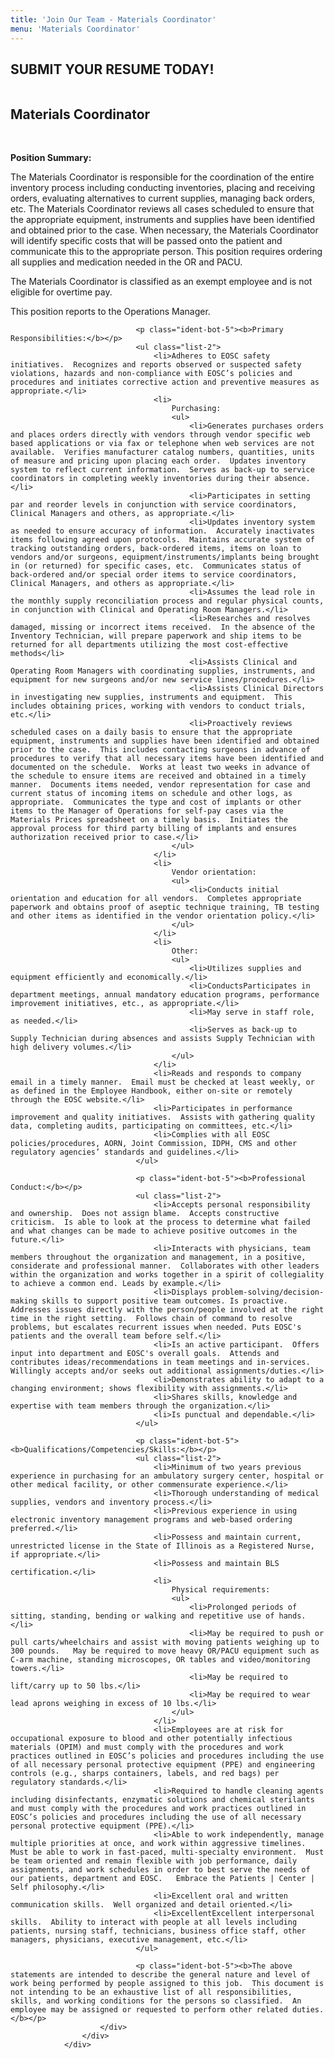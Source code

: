 ```yaml
---
title: 'Join Our Team - Materials Coordinator'
menu: 'Materials Coordinator'
---
```


<section id="content">
	<div class="container_24">
		<div class="grid_24">
			<div class="wrapper ident-bot-12">
				<div class="grid_18 alpha rt-ident-bot-1">
					<div class="rt-inner-ident-2">
						<div class="ident-bot-10">
							<h2 class="ident-bot-3">SUBMIT YOUR RESUME TODAY!</h2>
							<div class="line ident-bot-5"></div>
							<div class="wrapper">
								<span class="aligncenter-r fleft"><img class="rt-ident-bot-2" src="/jobs/jobs.jpg" alt="" /></span>
								</div>
						</div>
						<div class="wrapper">
							<h2 class="ident-bot-3">Materials Coordinator</h2>
							<br>
								<div class="line ident-bot-11"></div>
								<p class="ident-bot-5"><b>Position Summary:</b></p>
								<p class="ident-bot-5">The Materials Coordinator is responsible for the coordination of the entire inventory process including conducting inventories, placing and receiving orders, evaluating alternatives to current supplies, managing back orders, etc.  The Materials Coordinator reviews all cases scheduled to ensure that the appropriate equipment, instruments and supplies have been identified and obtained prior to the case.  When necessary, the Materials Coordinator will identify specific costs that will be passed onto the patient and communicate this to the appropriate person.  This position requires ordering all supplies and medication needed in the OR and PACU.</p>
								<p class="ident-bot-5">The Materials Coordinator is classified as an exempt employee and is not eligible for overtime pay.</p>
								<p class="ident-bot-5">This position reports to the Operations Manager.</p>

								<p class="ident-bot-5"><b>Primary Responsibilities:</b></p>
								<ul class="list-2">
									<li>Adheres to EOSC safety initiatives.  Recognizes and reports observed or suspected safety violations, hazards and non-compliance with EOSC’s policies and procedures and initiates corrective action and preventive measures as appropriate.</li>
									<li>
										Purchasing:
										<ul>
											<li>Generates purchases orders and places orders directly with vendors through vendor specific web based applications or via fax or telephone when web services are not available.  Verifies manufacturer catalog numbers, quantities, units of measure and pricing upon placing each order.  Updates inventory system to reflect current information.  Serves as back-up to service coordinators in completing weekly inventories during their absence.</li>
											<li>Participates in setting par and reorder levels in conjunction with service coordinators, Clinical Managers and others, as appropriate.</li>
											<li>Updates inventory system as needed to ensure accuracy of information.  Accurately inactivates items following agreed upon protocols.  Maintains accurate system of tracking outstanding orders, back-ordered items, items on loan to vendors and/or surgeons, equipment/instruments/implants being brought in (or returned) for specific cases, etc.  Communicates status of back-ordered and/or special order items to service coordinators, Clinical Managers, and others as appropriate.</li>
											<li>Assumes the lead role in the monthly supply reconciliation process and regular physical counts, in conjunction with Clinical and Operating Room Managers.</li>
											<li>Researches and resolves damaged, missing or incorrect items received.  In the absence of the Inventory Technician, will prepare paperwork and ship items to be returned for all departments utilizing the most cost-effective methods</li>
											<li>Assists Clinical and Operating Room Managers with coordinating supplies, instruments, and equipment for new surgeons and/or new service lines/procedures.</li>
											<li>Assists Clinical Directors in investigating new supplies, instruments and equipment.  This includes obtaining prices, working with vendors to conduct trials, etc.</li>
											<li>Proactively reviews scheduled cases on a daily basis to ensure that the appropriate equipment, instruments and supplies have been identified and obtained prior to the case.  This includes contacting surgeons in advance of procedures to verify that all necessary items have been identified and documented on the schedule.  Works at least two weeks in advance of the schedule to ensure items are received and obtained in a timely manner.  Documents items needed, vendor representation for case and current status of incoming items on schedule and other logs, as appropriate.  Communicates the type and cost of implants or other items to the Manager of Operations for self-pay cases via the Materials Prices spreadsheet on a timely basis.  Initiates the approval process for third party billing of implants and ensures authorization received prior to case.</li>
										</ul>
									</li>
									<li>
										Vendor orientation:
										<ul>
											<li>Conducts initial orientation and education for all vendors.  Completes appropriate paperwork and obtains proof of aseptic technique training, TB testing and other items as identified in the vendor orientation policy.</li>
										</ul>
									</li>
									<li>
										Other:
										<ul>
											<li>Utilizes supplies and equipment efficiently and economically.</li>
											<li>ConductsParticipates in department meetings, annual mandatory education programs, performance improvement initiatives, etc., as appropriate.</li>
											<li>May serve in staff role, as needed.</li>
											<li>Serves as back-up to Supply Technician during absences and assists Supply Technician with high delivery volumes.</li>
										</ul>
									</li>
									<li>Reads and responds to company email in a timely manner.  Email must be checked at least weekly, or as defined in the Employee Handbook, either on-site or remotely through the EOSC website.</li>
									<li>Participates in performance improvement and quality initiatives.  Assists with gathering quality data, completing audits, participating on committees, etc.</li>
									<li>Complies with all EOSC policies/procedures, AORN, Joint Commission, IDPH, CMS and other regulatory agencies’ standards and guidelines.</li>
								</ul>

								<p class="ident-bot-5"><b>Professional Conduct:</b></p>
								<ul class="list-2">
									<li>Accepts personal responsibility and ownership.  Does not assign blame.  Accepts constructive criticism.  Is able to look at the process to determine what failed and what changes can be made to achieve positive outcomes in the future.</li>
									<li>Interacts with physicians, team members throughout the organization and management, in a positive, considerate and professional manner.  Collaborates with other leaders within the organization and works together in a spirit of collegiality to achieve a common end. Leads by example.</li>
									<li>Displays problem-solving/decision-making skills to support positive team outcomes. Is proactive.  Addresses issues directly with the person/people involved at the right time in the right setting.  Follows chain of command to resolve problems, but escalates recurrent issues when needed. Puts EOSC's patients and the overall team before self.</li>
									<li>Is an active participant.  Offers input into department and EOSC's overall goals.  Attends and contributes ideas/recommendations in team meetings and in-services.  Willingly accepts and/or seeks out additional assignments/duties.</li>
									<li>Demonstrates ability to adapt to a changing environment; shows flexibility with assignments.</li>
									<li>Shares skills, knowledge and expertise with team members through the organization.</li>
									<li>Is punctual and dependable.</li>
								</ul>

								<p class="ident-bot-5"><b>Qualifications/Competencies/Skills:</b></p>
								<ul class="list-2">
									<li>Minimum of two years previous experience in purchasing for an ambulatory surgery center, hospital or other medical facility, or other commensurate experience.</li>
									<li>Thorough understanding of medical supplies, vendors and inventory process.</li>
									<li>Previous experience in using electronic inventory management programs and web-based ordering preferred.</li>
									<li>Possess and maintain current, unrestricted license in the State of Illinois as a Registered Nurse, if appropriate.</li>
									<li>Possess and maintain BLS certification.</li>
									<li>
										Physical requirements:
										<ul>
											<li>Prolonged periods of sitting, standing, bending or walking and repetitive use of hands.</li>
											<li>May be required to push or pull carts/wheelchairs and assist with moving patients weighing up to 300 pounds.   May be required to move heavy OR/PACU equipment such as C-arm machine, standing microscopes, OR tables and video/monitoring towers.</li>
											<li>May be required to lift/carry up to 50 lbs.</li>
											<li>May be required to wear lead aprons weighing in excess of 10 lbs.</li>
										</ul>
									</li>
									<li>Employees are at risk for occupational exposure to blood and other potentially infectious materials (OPIM) and must comply with the procedures and work practices outlined in EOSC’s policies and procedures including the use of all necessary personal protective equipment (PPE) and engineering controls (e.g., sharps containers, labels, and red bags) per regulatory standards.</li>
									<li>Required to handle cleaning agents including disinfectants, enzymatic solutions and chemical sterilants and must comply with the procedures and work practices outlined in EOSC’s policies and procedures including the use of all necessary personal protective equipment (PPE).</li>
									<li>Able to work independently, manage multiple priorities at once, and work within aggressive timelines.  Must be able to work in fast-paced, multi-specialty environment.  Must be team oriented and remain flexible with job performance, daily assignments, and work schedules in order to best serve the needs of our patients, department and EOSC.   Embrace the Patients | Center | Self philosophy.</li>
									<li>Excellent oral and written communication skills.  Well organized and detail oriented.</li>
									<li>ExcellentExcellent interpersonal skills.  Ability to interact with people at all levels including patients, nursing staff, technicians, business office staff, other managers, physicians, executive management, etc.</li>
								</ul>

								<p class="ident-bot-5"><b>The above statements are intended to describe the general nature and level of work being performed by people assigned to this job.  This document is not intending to be an exhaustive list of all responsibilities, skills, and working conditions for the persons so classified.  An employee may be assigned or requested to perform other related duties.</b></p>
						</div>
					</div>
				</div>